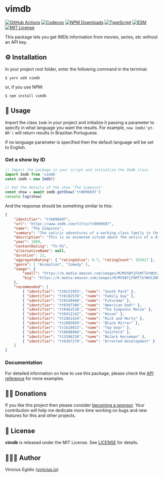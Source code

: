 # vimdb

[![GitHub Actions](https://img.shields.io/github/workflow/status/vegidio/js-vimdb/test?label=tests)](https://github.com/vegidio/js-vimdb/actions)
[![Codecov](https://img.shields.io/codecov/c/github/vegidio/js-vimdb)](https://codecov.io/gh/vegidio/js-vimdb)
[![NPM Downloads](https://img.shields.io/npm/dt/vimdb.svg)](https://www.npmjs.com/package/vimdb)
[![TypeScript](https://img.shields.io/npm/types/vimdb.svg)](https://www.typescriptlang.org)
[![ESM](https://img.shields.io/badge/module-ESM-blueviolet.svg)](https://dev.to/bennypowers/you-should-be-using-esm-kn3)
[![MIT License](https://img.shields.io/npm/l/vimdb?color=important)](LICENSE)

This package lets you get IMDb information from movies, series, etc without an API key.

## ⚙️ Installation

In your project root folder, enter the following command in the terminal:

```
$ yarn add vimdb
```
or, if you use NPM:

```
$ npm install vimdb
```

## 🤖 Usage

Import the class `Imdb` in your project and initialize it passing a parameter to specify in what language you want the results. For example, `new Imdb('pt-BR')` will return results in Brazilian Portuguese.

If no language parameter is specified then the default language will be set to English.

### Get a show by ID

```typescript
// Import the package in your script and initialize the Imdb class
import Imdb from 'vimdb'
const imdb = new Imdb()

// Get the details of the show "The Simpsons"
const show = await imdb.getShow('tt0096697')
console.log(show)
```

And the response should be something similar to this:

```json
{
    "identifier": "tt0096697",
    "url": "https://www.imdb.com/title/tt0096697",
    "name": "The Simpsons",
    "summary": "The satiric adventures of a working-class family in the misfit city of Springfield.",
    "description": "This is an animated sitcom about the antics of a dysfunctional family. Homer is the oafish unhealthy beer loving father, Marge is the hardworking homemaker wife, Bart is the perpetual ten-year-old underachiever (and proud of it), Lisa is the unappreciated eight-year-old genius, and Maggie is the cute, pacifier loving silent infant.",
    "year": 1989,
    "contentRating": "TV-PG",
    "alternativeName": null,
    "duration": 22,
    "aggregateRating": { "ratingValue": 8.7, "ratingCount": 353617 },
    "genre": [ "Animation", "Comedy" ],
    "image": {
        "small": "https://m.media-amazon.com/images/M/MV5BYjFkMTlkYWUtZWFhNy00M2FmLThiOTYtYTRiYjVlZWYxNmJkXkEyXkFqcGdeQXVyNTAyODkwOQ@@._V1_UX182_CR0,0,182,268_AL_.jpg",
        "big": "https://m.media-amazon.com/images/M/MV5BYjFkMTlkYWUtZWFhNy00M2FmLThiOTYtYTRiYjVlZWYxNmJkXkEyXkFqcGdeQXVyNTAyODkwOQ@@._V1_SY1000_CR0,0,666,1000_AL_.jpg"
    },
    "recommended": [
        { "identifier": "tt0121955", "name": "South Park" },
        { "identifier": "tt0182576", "name": "Family Guy" },
        { "identifier": "tt0149460", "name": "Futurama" },
        { "identifier": "tt0397306", "name": "American Dad!" },
        { "identifier": "tt0462538", "name": "The Simpsons Movie" },
        { "identifier": "tt0412142", "name": "House" },
        { "identifier": "tt2861424", "name": "Rick and Morty" },
        { "identifier": "tt2085059", "name": "Black Mirror" },
        { "identifier": "tt1628033", "name": "Top Gear" },
        { "identifier": "tt0098904", "name": "Seinfeld" },
        { "identifier": "tt3398228", "name": "BoJack Horseman" },
        { "identifier": "tt0367279", "name": "Arrested Development" }
    ]
}
```

### Documentation

For detailed information on how to use this package, please check the [API reference](https://vegidio.github.io/js-vimdb) for more examples.

## 🙏🏾 Donations

If you like this project then please consider [becoming a sponsor](https://github.com/sponsors/vegidio). Your contribution will help me dedicate more time working on bugs and new features for this and other projects.

## 📝 License

**vimdb** is released under the MIT License. See [LICENSE](LICENSE) for details.

## 👨🏾‍💻 Author

Vinicius Egidio ([vinicius.io](http://vinicius.io))